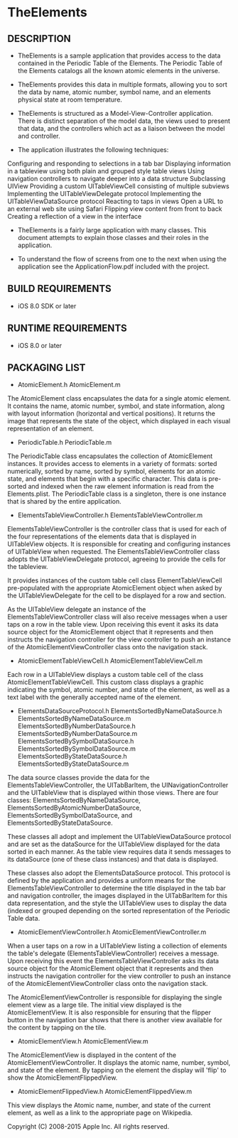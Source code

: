 # TheElements


## DESCRIPTION
+ TheElements is a sample application that provides access to the data contained in the
Periodic Table of the Elements. The Periodic Table of the Elements catalogs all the known
atomic elements in the universe.

+ TheElements provides this data in multiple formats, allowing you to sort the data by name,
atomic number, symbol name, and an elements physical state at room temperature.

+ TheElements is structured as a Model-View-Controller application. There is distinct
separation of the model data, the views used to present that data, and the controllers which
act as a liaison between the model and controller.

+ The application illustrates the following techniques:

 Configuring and responding to selections in a tab bar
 Displaying information in a tableview using both plain and grouped style table views
 Using navigation controllers to navigate deeper into a data structure
 Subclassing UIView
 Providing a custom UITableViewCell consisting of multiple subviews
 Implementing the UITableViewDelegate protocol
 Implementing the UITableViewDataSource protocol
 Reacting to taps in views
 Open a URL to an external web site using Safari
 Flipping view content from front to back
 Creating a reflection of a view in the interface

+ TheElements is a fairly large application with many classes. This document attempts to explain
those classes and their roles in the application.

+ To understand the flow of screens from one to the next when using the application see the
ApplicationFlow.pdf included with the project.


## BUILD REQUIREMENTS
+ iOS 8.0 SDK or later


## RUNTIME REQUIREMENTS
+ iOS 8.0 or later


## PACKAGING LIST

+ AtomicElement.h
AtomicElement.m

The AtomicElement class encapsulates the data for a single atomic element. It contains the
name, atomic number, symbol, and state information, along with layout information
(horizontal and vertical positions). It returns the image that represents the state of the
object, which displayed in each visual representation of an element.


+ PeriodicTable.h
PeriodicTable.m

The PeriodicTable class encapsulates the collection of AtomicElement instances. It provides
access to elements in a variety of formats: sorted numerically, sorted by name, sorted by
symbol, elements for an atomic state, and elements that begin with a specific character.
This data is pre-sorted and indexed when the raw element information is read from the
Elements.plist. The PeriodicTable class is a singleton, there is one instance that is shared
by the entire application.


+ ElementsTableViewController.h
ElementsTableViewController.m

ElementsTableViewController is the controller class that is used for each of the four
representations of the elements data that is displayed in UITableView objects. It is
responsible for creating and configuring instances of UITableView when requested.
The ElementsTableViewController class adopts the UITableViewDelegate protocol, agreeing
to provide the cells for the tableview.

It provides instances of the custom table cell class ElementTableViewCell pre-populated
with the appropriate AtomicElement object when asked by the UITableViewDelegate for the
cell to be displayed for a row and section.

As the UITableView delegate an instance of the ElementsTableViewController class will also
receive messages when a user taps on a row in the table view. Upon receiving this event it
asks its data source object for the AtomicElement object that it represents and then instructs
the navigation controller for the view controller to push an instance of the
AtomicElementViewController class onto the navigation stack.


+ AtomicElementTableViewCell.h
AtomicElementTableViewCell.m

Each row in a UITableView displays a custom table cell of the class AtomicElementTableViewCell.
This custom class displays a graphic indicating the symbol, atomic number, and state of the
element, as well as a text label with the generally accepted name of the element.

+ ElementsDataSourceProtocol.h
ElementsSortedByNameDataSource.h
ElementsSortedByNameDataSource.m
ElementsSortedByNumberDataSource.h
ElementsSortedByNumberDataSource.m
ElementsSortedBySymbolDataSource.h
ElementsSortedBySymbolDataSource.m
ElementsSortedByStateDataSource.h
ElementsSortedByStateDataSource.m

The data source classes provide the data for the ElementsTableViewController, the UITabBarItem,
the UINavigationController and the UITableView that is displayed within those views. There
are four classes: ElementsSortedByNameDataSource, ElementsSortedByAtomicNumberDataSource,
ElementsSortedBySymbolDataSource, and ElementsSortedByStateDataSource.

These classes all adopt and implement the UITableViewDataSource protocol and are set as the
dataSource for the UITableView displayed for the data sorted in each manner. As the table
view requires data it sends messages to its dataSource (one of these class instances) and
that data is displayed.

These classes also adopt the ElementsDataSource protocol. This protocol is defined by the
application and provides a uniform means for the ElementsTableViewController to determine
the title displayed in the tab bar and navigation controller, the images displayed in the
UITabBarItem for this data representation, and the style the UITableView uses to display
the data (indexed or grouped depending on the sorted representation of the Periodic
Table data.


+ AtomicElementViewController.h
AtomicElementViewController.m

When a user taps on a row in a UITableView listing a collection of elements the table's
delegate (ElementsTableViewController) receives a message. Upon receiving this event the
ElementsTableViewController asks its data source object for the AtomicElement object that
it represents and then instructs the navigation controller for the view controller to push
an instance of the AtomicElementViewController class onto the navigation stack.

The AtomicElementViewController is responsible for displaying the single element view as a
large tile. The initial view displayed is the AtomicElementView. It is also responsible for
ensuring that the flipper button in the navigation bar shows that there is another view
available for the content by tapping on the tile.


+ AtomicElementView.h
AtomicElementView.m

The AtomicElementView is displayed in the content of the AtomicElementViewController.
It displays the atomic name, number, symbol, and state of the element. By tapping on the
element the display will 'flip' to show the AtomicElementFlippedView.


+ AtomicElementFlippedView.h
AtomicElementFlippedView.m

This view displays the Atomic name, number, and state of the current element, as well as a
link to the appropriate page on Wikipedia.



Copyright (C) 2008-2015 Apple Inc. All rights reserved.